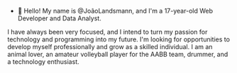 - 👋 Hello! My name is @JoãoLandsmann, and I'm a 17-year-old Web Developer and Data Analyst.

I have always been very focused, and I intend to turn my passion for technology and programming into my future. 
I'm looking for opportunities to develop myself professionally and grow as a skilled individual. I am an animal lover, an amateur volleyball player for the AABB team, drummer, and a technology enthusiast.
